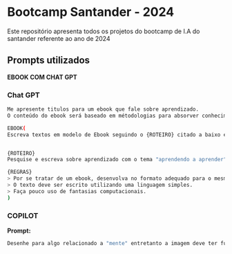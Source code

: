 # Bootcamp Santander - 2024

Este repositório apresenta todos os projetos do bootcamp de I.A do santander referente ao ano de 2024

## Prompts utilizados 
**EBOOK COM CHAT GPT**
### Chat GPT
```bash
Me apresente titulos para um ebook que fale sobre aprendizado.
O conteúdo do ebook será baseado em métodologias para absorver conhecimento.
```
```bash
EBOOK(
Escreva textos em modelo de Ebook seguindo o {ROTEIRO} citado a baixo e siga as {REGRAS} citadas abaixo.


{ROTEIRO}
Pesquise e escreva sobre aprendizado com o tema "aprendendo a aprender".

{REGRAS}
> Por se tratar de um ebook, desenvolva no formato adequado para o mesmo.
> O texto deve ser escrito utilizando uma linguagem simples.
> Faça pouco uso de fantasias computacionais.
)
```

### COPILOT

**Prompt:**
```bash
Desenhe para algo relacionado a "mente" entretanto a imagem deve ter fundo branco e o desenho não deve apresentar cores.
```
